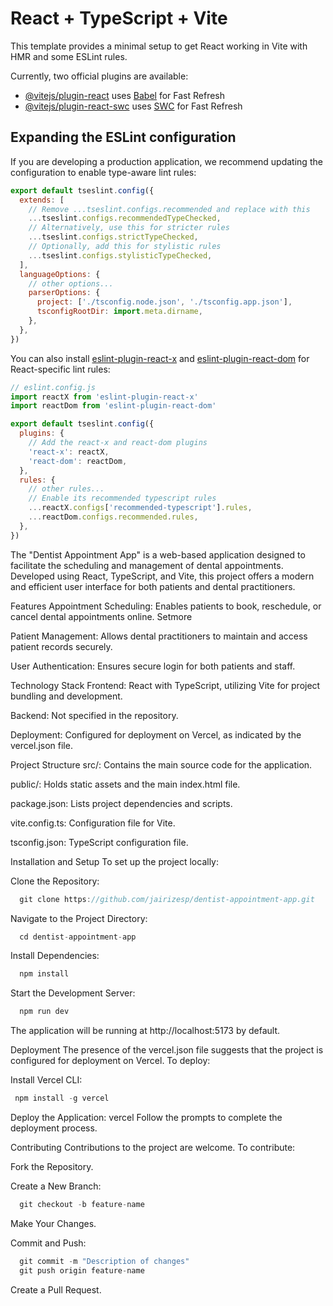 # React + TypeScript + Vite

This template provides a minimal setup to get React working in Vite with HMR and some ESLint rules.

Currently, two official plugins are available:

- [@vitejs/plugin-react](https://github.com/vitejs/vite-plugin-react/blob/main/packages/plugin-react/README.md) uses [Babel](https://babeljs.io/) for Fast Refresh
- [@vitejs/plugin-react-swc](https://github.com/vitejs/vite-plugin-react-swc) uses [SWC](https://swc.rs/) for Fast Refresh

## Expanding the ESLint configuration

If you are developing a production application, we recommend updating the configuration to enable type-aware lint rules:

```js
export default tseslint.config({
  extends: [
    // Remove ...tseslint.configs.recommended and replace with this
    ...tseslint.configs.recommendedTypeChecked,
    // Alternatively, use this for stricter rules
    ...tseslint.configs.strictTypeChecked,
    // Optionally, add this for stylistic rules
    ...tseslint.configs.stylisticTypeChecked,
  ],
  languageOptions: {
    // other options...
    parserOptions: {
      project: ['./tsconfig.node.json', './tsconfig.app.json'],
      tsconfigRootDir: import.meta.dirname,
    },
  },
})
```

You can also install [eslint-plugin-react-x](https://github.com/Rel1cx/eslint-react/tree/main/packages/plugins/eslint-plugin-react-x) and [eslint-plugin-react-dom](https://github.com/Rel1cx/eslint-react/tree/main/packages/plugins/eslint-plugin-react-dom) for React-specific lint rules:

```js
// eslint.config.js
import reactX from 'eslint-plugin-react-x'
import reactDom from 'eslint-plugin-react-dom'

export default tseslint.config({
  plugins: {
    // Add the react-x and react-dom plugins
    'react-x': reactX,
    'react-dom': reactDom,
  },
  rules: {
    // other rules...
    // Enable its recommended typescript rules
    ...reactX.configs['recommended-typescript'].rules,
    ...reactDom.configs.recommended.rules,
  },
})
```

​The "Dentist Appointment App" is a web-based application designed to facilitate the scheduling and management of dental appointments. Developed using React, TypeScript, and Vite, this project offers a modern and efficient user interface for both patients and dental practitioners.​

Features
Appointment Scheduling: Enables patients to book, reschedule, or cancel dental appointments online.​
Setmore

Patient Management: Allows dental practitioners to maintain and access patient records securely.​

User Authentication: Ensures secure login for both patients and staff.​

Technology Stack
Frontend: React with TypeScript, utilizing Vite for project bundling and development.​

Backend: Not specified in the repository.​

Deployment: Configured for deployment on Vercel, as indicated by the vercel.json file.​

Project Structure
src/: Contains the main source code for the application.​

public/: Holds static assets and the main index.html file.​

package.json: Lists project dependencies and scripts.​

vite.config.ts: Configuration file for Vite.​

tsconfig.json: TypeScript configuration file.​

Installation and Setup
To set up the project locally:

Clone the Repository:

```js
  git clone https://github.com/jairizesp/dentist-appointment-app.git
```

Navigate to the Project Directory:
```js
  cd dentist-appointment-app
```

Install Dependencies:
```js
  npm install
```

Start the Development Server:
```js
  npm run dev
```
The application will be running at http://localhost:5173 by default.

Deployment
The presence of the vercel.json file suggests that the project is configured for deployment on Vercel. To deploy:​

Install Vercel CLI:
 ```js
  npm install -g vercel
```

Deploy the Application:
vercel
Follow the prompts to complete the deployment process.​

Contributing
Contributions to the project are welcome. To contribute:​

Fork the Repository.

Create a New Branch:
```js
  git checkout -b feature-name
```

Make Your Changes.

Commit and Push:
 
```js
  git commit -m "Description of changes"
  git push origin feature-name
```
Create a Pull Request.
